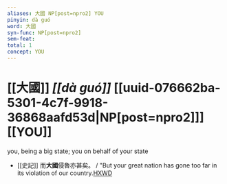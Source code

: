 ```yaml
---
aliases: 大國 NP[post=npro2] YOU
pinyin: dà guó
word: 大國
syn-func: NP[post=npro2]
sem-feat: 
total: 1
concept: YOU 
---
```

# [[大國]] *[[dà guó]]*  [[uuid-076662ba-5301-4c7f-9918-36868aafd53d|NP[post=npro2]]] [[YOU]]
you, being a big state; you on behalf of your state
 - [[史記]] 而**大國**侵魯亦甚矣。 / "But your great nation has gone too far in its violation of our country.[HXWD](https://hxwd.org/textview.html?location=KR2a0001_tls_086-2a.10)